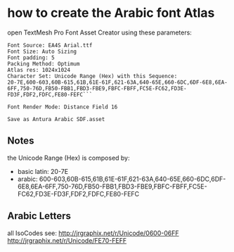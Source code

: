 # how to create the Arabic font Atlas

open TextMesh Pro Font Asset Creator using these parameters:
```
Font Source: EA4S Arial.ttf
Font Size: Auto Sizing
Font padding: 5
Packing Method: Optimum
Atlas res: 1024x1024
Character Set: Unicode Range (Hex) with this Sequence:
20-7E,600-603,60B-615,61B,61E-61F,621-63A,640-65E,660-6DC,6DF-6E8,6EA-6FF,750-76D,FB50-FBB1,FBD3-FBE9,FBFC-FBFF,FC5E-FC62,FD3E-FD3F,FDF2,FDFC,FE80-FEFC```

Font Render Mode: Distance Field 16

Save as Antura Arabic SDF.asset
```

## Notes

the Unicode Range (Hex) is composed by:
* basic latin: 20-7E
* arabic: 600-603,60B-615,61B,61E-61F,621-63A,640-65E,660-6DC,6DF-6E8,6EA-6FF,750-76D,FB50-FBB1,FBD3-FBE9,FBFC-FBFF,FC5E-FC62,FD3E-FD3F,FDF2,FDFC,FE80-FEFC

## Arabic Letters

all IsoCodes
see: http://jrgraphix.net/r/Unicode/0600-06FF
http://jrgraphix.net/r/Unicode/FE70-FEFF

